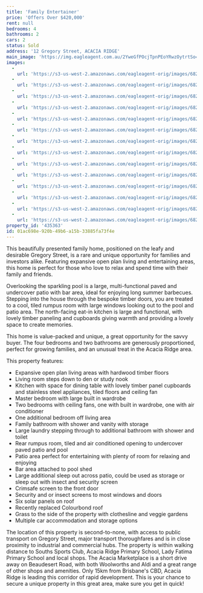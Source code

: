 ```yaml
---
title: 'Family Entertainer'
price: 'Offers Over $420,000'
rent: null
bedrooms: 4
bathrooms: 2
cars: 2
status: Sold
address: '12 Gregory Street, ACACIA RIDGE'
main_image: 'https://img.eagleagent.com.au/2YweGfPOcjTpnPEoYRwzOytrtSo=/1280x854/smart/https://s3-us-west-2.amazonaws.com/eagleagent-orig/images/6823662/123045818-image-M.jpg'
images:
  -
    url: 'https://s3-us-west-2.amazonaws.com/eagleagent-orig/images/6823675/123045818-image-N.jpg'
  -
    url: 'https://s3-us-west-2.amazonaws.com/eagleagent-orig/images/6823674/123045818-image-L.jpg'
  -
    url: 'https://s3-us-west-2.amazonaws.com/eagleagent-orig/images/6823673/123045818-image-K.jpg'
  -
    url: 'https://s3-us-west-2.amazonaws.com/eagleagent-orig/images/6823672/123045818-image-J.jpg'
  -
    url: 'https://s3-us-west-2.amazonaws.com/eagleagent-orig/images/6823671/123045818-image-I.jpg'
  -
    url: 'https://s3-us-west-2.amazonaws.com/eagleagent-orig/images/6823670/123045818-image-H.jpg'
  -
    url: 'https://s3-us-west-2.amazonaws.com/eagleagent-orig/images/6823669/123045818-image-G.jpg'
  -
    url: 'https://s3-us-west-2.amazonaws.com/eagleagent-orig/images/6823668/123045818-image-F.jpg'
  -
    url: 'https://s3-us-west-2.amazonaws.com/eagleagent-orig/images/6823667/123045818-image-E.jpg'
  -
    url: 'https://s3-us-west-2.amazonaws.com/eagleagent-orig/images/6823666/123045818-image-D.jpg'
  -
    url: 'https://s3-us-west-2.amazonaws.com/eagleagent-orig/images/6823665/123045818-image-C.jpg'
  -
    url: 'https://s3-us-west-2.amazonaws.com/eagleagent-orig/images/6823664/123045818-image-B.jpg'
  -
    url: 'https://s3-us-west-2.amazonaws.com/eagleagent-orig/images/6823663/123045818-image-A.jpg'
  -
    url: 'https://s3-us-west-2.amazonaws.com/eagleagent-orig/images/6823662/123045818-image-M.jpg'
property_id: '435363'
id: 01ac698e-920b-49b6-a15b-33885fa73f4e
---
```

This beautifully presented family home, positioned on the leafy and desirable Gregory Street, is a rare and unique opportunity for families and investors alike. Featuring expansive open plan living and entertaining areas, this home is perfect for those who love to relax and spend time with their family and friends.

Overlooking the sparkling pool is a large, multi-functional paved and undercover patio with bar area, ideal for enjoying long summer barbecues. Stepping into the house through the bespoke timber doors, you are treated to a cool, tiled rumpus room with large windows looking out to the pool and patio area. The north-facing eat-in kitchen is large and functional, with lovely timber paneling and cupboards giving warmth and providing a lovely space to create memories.

This home is value-packed and unique, a great opportunity for the savvy buyer. The four bedrooms and two bathrooms are generously proportioned, perfect for growing families, and an unusual treat in the Acacia Ridge area.

This property features:

*  Expansive open plan living areas with hardwood timber floors
*  Living room steps down to den or study nook
*  Kitchen with space for dining table with lovely timber panel cupboards and stainless steel appliances, tiled floors and ceiling fan
*  Master bedroom with large built in wardrobe
*  Two bedrooms with ceiling fans, one with built in wardrobe, one with air conditioner
*  One additional bedroom off living area
*  Family bathroom with shower and vanity with storage
*  Large laundry stepping through to additional bathroom with shower and toilet
*  Rear rumpus room, tiled and air conditioned opening to undercover paved patio and pool
*  Patio area perfect for entertaining with plenty of room for relaxing and enjoying
*  Bar area attached to pool shed
*  Large additional sleep out across patio, could be used as storage or sleep out with insect and security screen
*  Crimsafe screen to the front door
*  Security and or insect screens to most windows and doors
*  Six solar panels on roof
*  Recently replaced Colourbond roof
*  Grass to the side of the property with clothesline and veggie gardens
*  Multiple car accommodation and storage options

The location of this property is second-to-none, with access to public transport on Gregory Street, major transport thoroughfares and is in close proximity to industrial and commercial hubs. The property is within walking distance to Souths Sports Club, Acacia Ridge Primary School, Lady Fatima Primary School and local shops. The Acacia Marketplace is a short drive away on Beaudesert Road, with both Woolworths and Aldi and a great range of other shops and amenities. Only 15km from Brisbane's CBD, Acacia Ridge is leading this corridor of rapid development. This is your chance to secure a unique property in this great area, make sure you get in quick!